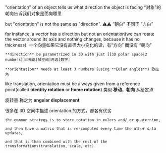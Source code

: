 "orientation" of an object tells us what direction the object is facing “对象”的朝向告诉我们对象是面向哪里

but "orientation" is not the same as "direction". ⚠️⚠️ “朝向” 不同于 “方向”

for instance, a vector has a direction but not an orientation(we can rotate the vector around its axis and nothing changes, because it has no thickness). 一个向量如果它没有直径大小变化的话，有“方向” 而没有 “朝向”

```
**direction** be parametrized in 3D with just [[3D polar space|2 numbers]]❕❕❕先选[轴空间]再选[数字] 

**orientation** needs at least 3 numbers (using **Euler angles**) 欧拉角
```

like translation, orientation must be always given from a reference point(called **identity rotation** or **home rotation**) 类似 **移动**，**朝向** 从给定点 

旋转量 称之为 **angular displacement** 

很多在 3D 空间中描述 orientation 的方式，都各有优劣

```
the common strategy is to store rotation in eulers and/ or quaternion, 

and then have a matrix that is re-computed every time the other data updates, 

and that is then combined with the rest of the transformations(translation, scale, etc).
```
